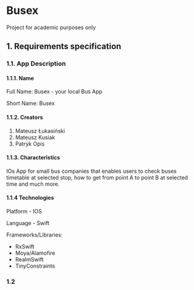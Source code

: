 # Busex
Project for academic purposes only

## 1. Requirements specification
### 1.1. App Description
#### 1.1.1. Name
Full Name: Busex - your local Bus App 

Short Name: Busex

#### 1.1.2. Creators
1. Mateusz Łukasiński
2. Mateusz Kusiak
3. Patryk Opis

#### 1.1.3. Characteristics 
IOs App for small bus companies that enables users to check buses timetable at selected stop, how to get from point A to point B at selected time and much more.

#### 1.1.4 Technologies

Platform - IOS

Language - Swift

Frameworks/Libraries:
- RxSwift
- Moya/Alamofire
- RealmSwift
- TinyConstraints


###  1.2 
